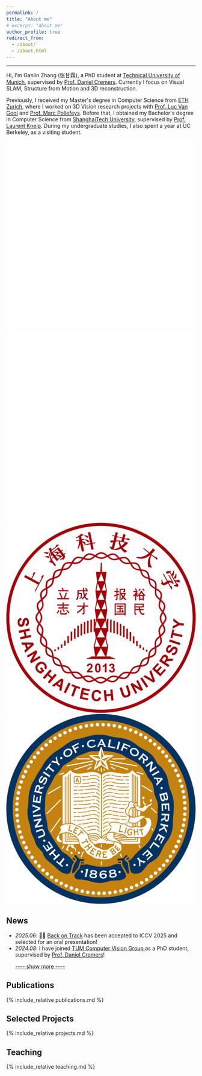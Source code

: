 ```yaml
---
permalink: /
title: "About me"
# excerpt: "About me"
author_profile: true
redirect_from: 
  - /about/
  - /about.html
---
```


  <head>
  <meta name="google-site-verification" content="xDNWUvx6Q5EWK5YYSyKvK8DZTmvXhKsGX203Ll-BFFE" >	
  <meta name="generator" content="HTML Tidy for Linux/x86 (vers 11 February 2007), see www.w3.org">
  <meta http-equiv="Content-Type" content="text/html; charset=UTF-8" />
  <style type="text/css">
  @import url(https://fonts.googleapis.com/css?family=Roboto:400,400italic,500,500italic,700,700italic,900,900italic,300italic,300);
  /* @import url(https://fonts.googleapis.com/css?family=Roboto:300,400,500,700|Roboto+Slab:100,300,400,500,700|Material+Icons); */
    /* Color scheme stolen from Sergey Karayev */
    .one
    {
    position: relative;
    }
    .two
    {
    position: absolute;
    transition: opacity .2s ease-in-out;
    -moz-transition: opacity .2s ease-in-out;
    -webkit-transition: opacity .2s ease-in-out;
    }
    .fade {
     transition: opacity .2s ease-in-out;
     -moz-transition: opacity .2s ease-in-out;
     -webkit-transition: opacity .2s ease-in-out;
    }
    span.highlight {
        background-color: #ffffd0;
    }
  </style>
  </head>



---

Hi, I'm Ganlin Zhang (张甘霖), a PhD student at <a href="https://www.tum.de/en/" target="_blank">Technical University of Munich</a>, supervised by <a href="https://cvg.cit.tum.de/members/cremers" target="_blank">Prof. Daniel Cremers</a>. Currently I focus on Visual SLAM, Structure from Motion and 3D reconstruction.

Previously, I received my Master's degree in Computer Science from <a href="https://ethz.ch/en.html" target="_blank">ETH Zurich</a>, where I worked on 3D Vision research projects with <a href="https://vision.ee.ethz.ch/people-details.OTAyMzM=.TGlzdC8zMjg3LC0xOTcxNDY1MTc4.html" target="_blank">Prof. Luc Van Gool</a> and <a href="https://people.inf.ethz.ch/marc.pollefeys/" target="_blank">Prof. Marc Pollefeys</a>. Before that, I obtained my Bachelor's degree in Computer Science from <a href="http://www.shanghaitech.edu.cn/eng/" target="_blank">ShanghaiTech University</a>, supervised by <a href="https://mpl.sist.shanghaitech.edu.cn/Director.html" target="_blank">Prof. Laurent Kneip</a>. During my undergraduate studies, I also spent a year at UC Berkeley, as a visiting student. 


<div class="institution-list">

<a href="https://www.tum.de/en/">
    <img src="./images/education/tum_logo_white.svg" style="background-color:#0e396e;" target="_blank">
</a>
<a href="https://www.ethz.ch/en">
    <img src="./images/education/eth_logo_white.svg" style="background-color:#215CAF;" target="_blank">
</a>
<a href="https://www.shanghaitech.edu.cn/eng/" target="_blank">
    <img src="./images/education/shanghaitech_logo.svg">
</a>
<a href="https://berkeley.edu" target="_blank">
    <img src="./images/education/ucb_logo.svg">
</a>


</div>

<!-- ## Education
- *<font size=3>2024 - Now</font>*<font size=3>, PhD, Computer Science, TUM, Germany.</font> 
- *<font size=3>2021 - 2024</font>*<font size=3>, MSc, Computer Science, ETH Zurich, Switzerland.</font> 
- *<font size=3>2017 - 2021</font>*<font size=3>, BEng, Computer Science, ShanghaiTech University, China.</font>
- *<font size=3>2019 - 2020</font>*<font size=3>, Visiting Student, EECS, UC Berkeley, United States.</font> -->

## News
<ul>
  <li><em>2025.06</em>: 🎉🎉 <a href="https://wrchen530.github.io/projects/batrack/" target="_blank">Back on Track</a> has been accepted to ICCV 2025 and selected for an oral presentation!</li>
  <li><em>2024.08</em>: I have joined <a href="https://cvg.cit.tum.de/" target="_blank">TUM Computer Vision Group </a> as a PhD student, supervised by <a href="https://cvg.cit.tum.de/members/cremers" target="_blank">Prof. Daniel Cremers</a>!</li>
  
  <a href="javascript:toggleblock(&#39;old_news&#39;)">---- show more ----</a>
  <div id="old_news" style="display: none;">
  <li><em>2023.03</em>:  🎉🎉 My first first-author paper <a href="https://openaccess.thecvf.com/content/CVPR2023/papers/Zhang_Revisiting_Rotation_Averaging_Uncertainties_and_Robust_Losses_CVPR_2023_paper.pdf" target="_blank">"Revisiting Rotation Averaging: Uncertainties and Robust Losses"</a> has been accepted by CVPR 2023! Thanks to my advisors and coauthors <a href="https://vlarsson.github.io/" target="_blank">Dr. Viktor Larsson</a> and <a href="https://cvg.ethz.ch/team/Dr-Daniel-Bela-Barath" target="_blank">Dr. Dániel Béla Baráth</a> for the huge amount of helps. The code has already been available in <a href="https://github.com/zhangganlin/GlobalSfMpy" target="_blank">Github</a>.</li>
  <!-- <li> news test</li> -->
  </div>
</ul>

## Publications
{% include_relative publications.md %}


## Selected Projects
{% include_relative projects.md %}


## Teaching
{% include_relative teaching.md %}

<script>
  function handleStart(prefix) {
    document.getElementById(prefix + "_img").style.opacity = "0";
    document.getElementById(prefix + "_shape").style.opacity = "1";
  }

  function handleStop(prefix) {
    document.getElementById(prefix + "_shape").style.opacity = "0"; 
    document.getElementById(prefix + "_img").style.opacity = "1";
  }

  // Auto-assign IDs and bind events
  document.querySelectorAll("td[data-prefix]").forEach(td => {
    const prefix = td.dataset.prefix;
    const shape = td.querySelector(".shape");
    const img = td.querySelector(".img");

    shape.id = prefix + "_shape";
    img.id = prefix + "_img";

    td.addEventListener("mouseover", () => handleStart(prefix));
    td.addEventListener("mouseout", () => handleStop(prefix));

    handleStop(prefix); // initialize with image visible
  });
</script>

<script type="text/javascript" id="clustrmaps" src="//cdn.clustrmaps.com/map_v2.js?cl=080808&w=400&t=tt&d=rM7BoV2_o5IxNyY7EAufsftBDgwOhxdU0h5gt6JOQ5o&co=ffffff&cmo=79c4d3&cmn=3a90cc&ct=80b2c6"></script>
